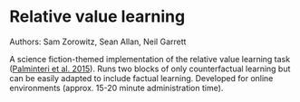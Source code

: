 # Relative value learning

Authors: Sam Zorowitz, Sean Allan, Neil Garrett

A science fiction-themed implementation of the relative value learning task ([Palminteri et al. 2015](https://doi.org/10.1038/ncomms9096)). Runs two blocks of only counterfactual learning but can be easily adapted to include factual learning. Developed for online environments (approx. 15-20 minute administration time).
